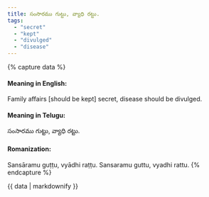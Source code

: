 ```yaml
---
title: సంసారము గుట్టు, వ్యాధి రట్టు.
tags:
  - "secret"
  - "kept"
  - "divulged"
  - "disease"
---
```


{% capture data %}
#### Meaning in English:
Family affairs [should be kept] secret, disease should be divulged.

#### Meaning in Telugu:
సంసారము గుట్టు, వ్యాధి రట్టు.

#### Romanization:
Sansāramu guṭṭu, vyādhi raṭṭu.
Sansaramu guttu, vyadhi rattu.
{% endcapture %}

{{ data | markdownify }}

